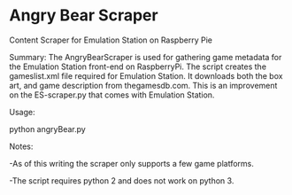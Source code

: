 # Angry Bear Scraper
Content Scraper for Emulation Station on Raspberry Pie

Summary: The AngryBearScraper is used for gathering game metadata for the Emulation Station front-end on RaspberryPi. 
The script creates the gameslist.xml file required for Emulation Station. It downloads both the box art,
and game description from thegamesdb.com. This is an improvement on the ES-scraper.py that comes
with Emulation Station.

Usage:

python angryBear.py


Notes:

-As of this writing the scraper only supports a few game platforms.

-The script requires python 2 and does not work on python 3. 

